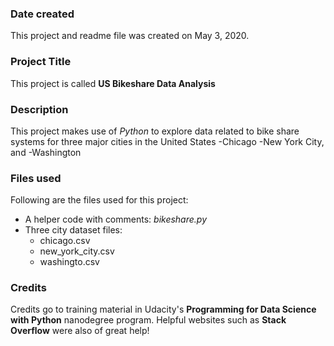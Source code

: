 ### Date created
This project and readme file was created on May 3, 2020.

### Project Title
This project is called **US Bikeshare Data Analysis**

### Description
This project makes use of *Python* to explore data related to bike share systems for three major cities in the United States
-Chicago
-New York City, and
-Washington

### Files used
Following are the files used for this project:
- A helper code with comments: *bikeshare.py*
- Three city dataset files:
  - chicago.csv
  - new_york_city.csv
  - washingto.csv

### Credits
Credits go to training material in Udacity's **Programming for Data Science with Python** nanodegree program. Helpful websites such as **Stack Overflow** were also of great help!
